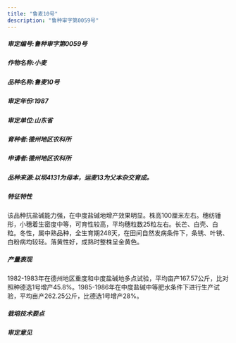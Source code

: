 ```yaml
---
title: "鲁麦10号"
description: "鲁种审字第0059号"
---
```

##### 审定编号:鲁种审字第0059号

##### 作物名称:小麦

##### 品种名称:鲁麦10号

##### 审定年份:1987

##### 审定单位:山东省

##### 育种者:德州地区农科所

##### 申请者:德州地区农科所

##### 品种来源:以坝4131为母本，运麦13为父本杂交育成。

##### 特征特性
该品种抗盐碱能力强，在中度盐碱地增产效果明显。株高100厘米左右。穗纺锤形，小穗着生密度中等，可育性较高，平均穗粒数25粒左右。长芒、白壳、白粒。冬性，属中熟品种，全生育期248天，在田间自然发病条件下，条锈、叶锈、白粉病均较轻。落黄性好，成熟时整株呈金黄色。

##### 产量表现
1982-1983年在德州地区重度和中度盐碱地多点试验，平均亩产167.57公斤，比对照种德选1号增产45.8%。1985-1986年在中度盐碱中等肥水条件下进行生产试验，平均亩产262.25公斤，比德选1号增产28%。

##### 栽培技术要点


##### 审定意见

